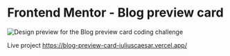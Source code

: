 # Frontend Mentor - Blog preview card

![Design preview for the Blog preview card coding challenge](./assets/images/preview.jpg)

Live project https://blog-preview-card-iuliuscaesar.vercel.app/